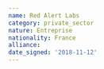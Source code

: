 ```yaml
---
name: Red Alert Labs
category: private_sector
nature: Entreprise
nationality: France
alliance: 
date_signed: '2018-11-12'
---
```

    